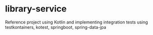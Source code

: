 # library-service

Reference project using Kotlin and implementing integration tests using testkontainers, kotest, springboot, spring-data-jpa

